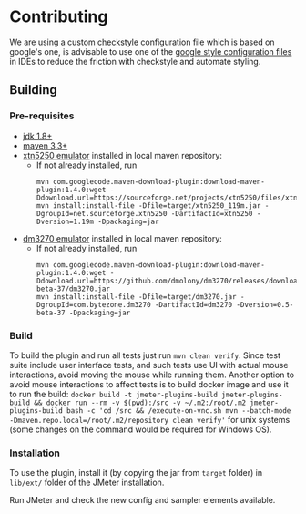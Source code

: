 # Contributing

We are using a custom [checkstyle](http://checkstyle.sourceforge.net/index.html) configuration file which is based on google's one, is advisable to use one of the [google style configuration files](https://github.com/google/styleguide) in IDEs to reduce the friction with checkstyle and automate styling.

## Building

### Pre-requisites

- [jdk 1.8+](http://www.oracle.com/technetwork/java/javase/downloads/index.html)
- [maven 3.3+](https://maven.apache.org/)
- [xtn5250 emulator](https://sourceforge.net/projects/xtn5250/) installed in local maven repository:
  - If not already installed, run 
    ```
    mvn com.googlecode.maven-download-plugin:download-maven-plugin:1.4.0:wget -Ddownload.url=https://sourceforge.net/projects/xtn5250/files/xtn5250/1.19m/xtn5250_119m.jar
    mvn install:install-file -Dfile=target/xtn5250_119m.jar -DgroupId=net.sourceforge.xtn5250 -DartifactId=xtn5250 -Dversion=1.19m -Dpackaging=jar
    ```
- [dm3270 emulator](http://dmolony.github.io/) installed in local maven repository:
  - If not already installed, run 
    ```
    mvn com.googlecode.maven-download-plugin:download-maven-plugin:1.4.0:wget -Ddownload.url=https://github.com/dmolony/dm3270/releases/download/v0.5-beta-37/dm3270.jar
    mvn install:install-file -Dfile=target/dm3270.jar -DgroupId=com.bytezone.dm3270 -DartifactId=dm3270 -Dversion=0.5-beta-37 -Dpackaging=jar
    ```

### Build

To build the plugin and run all tests just run `mvn clean verify`. Since test suite include user interface tests, and such tests use UI with actual mouse interactions, avoid moving the mouse while running them.
Another option to avoid mouse interactions to affect tests is to build docker image and use it to run the build: `docker build -t jmeter-plugins-build jmeter-plugins-build && docker run --rm -v $(pwd):/src -v ~/.m2:/root/.m2 jmeter-plugins-build bash -c 'cd /src && /execute-on-vnc.sh mvn --batch-mode -Dmaven.repo.local=/root/.m2/repository clean verify'` for unix systems (some changes on the command would be required for Windows OS). 

### Installation

To use the plugin, install it (by copying the jar from `target` folder) in `lib/ext/` folder of the JMeter installation.

Run JMeter and check the new config and sampler elements available.